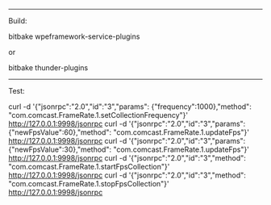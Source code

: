 -----------------
Build:

bitbake wpeframework-service-plugins

or

bitbake thunder-plugins

-----------------
Test:

curl -d '{"jsonrpc":"2.0","id":"3","params": {"frequency":1000},"method": "com.comcast.FrameRate.1.setCollectionFrequency"}' http://127.0.0.1:9998/jsonrpc
curl -d '{"jsonrpc":"2.0","id":"3","params": {"newFpsValue":60},"method": "com.comcast.FrameRate.1.updateFps"}' http://127.0.0.1:9998/jsonrpc
curl -d '{"jsonrpc":"2.0","id":"3","params": {"newFpsValue":30},"method": "com.comcast.FrameRate.1.updateFps"}' http://127.0.0.1:9998/jsonrpc
curl -d '{"jsonrpc":"2.0","id":"3","method": "com.comcast.FrameRate.1.startFpsCollection"}' http://127.0.0.1:9998/jsonrpc
curl -d '{"jsonrpc":"2.0","id":"3","method": "com.comcast.FrameRate.1.stopFpsCollection"}' http://127.0.0.1:9998/jsonrpc
